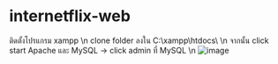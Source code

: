 # internetflix-web

ติดตั้งโปรแกรม xampp \n
clone folder ลงใน C:\xampp\htdocs\ \n
จากนั้น click start Apache และ MySQL -> click admin ที่ MySQL \n
![image](https://user-images.githubusercontent.com/95968655/222993516-86cf659d-5174-435f-8de6-4e66e11a52d3.png)





